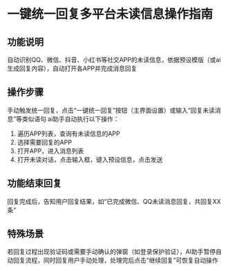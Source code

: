 # 一键统一回复多平台未读信息操作指南
## 功能说明
自动识别QQ、微信、抖音、小红书等社交APP的未读信息，依据预设模版（或ai生成回复内容），自动打开各APP并完成消息回复
## 操作步骤
手动触发统一回复，点击“一键统一回复”按钮（主界面设置）或输入“回复未读消息”等类似语句
ai助手自动执行以下操作：
1. 遍历APP列表，查询有未读信息的APP
2. 选择需要回复的APP
3. 打开APP，进入消息列表
4. 打开未读对话，点击输入框，键入预设信息，点击发送
## 功能结束回复 
回复完成后，告知用户回复结果，如“已完成微信、QQ未读消息回复，共回复XX条”
## 特殊场景 
若回复过程出现验证码或需要手动确认的弹窗（如登录保护验证），AI助手暂停自动回复流程，同时回复用户手动处理，处理完后点击“继续回复”可恢复自动操作
